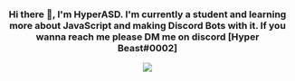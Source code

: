 <div align=center>
<h3> Hi there 👋, I'm <b>HyperASD</b>. I'm currently a student and learning more about JavaScript and making Discord Bots with it. If you wanna reach me please DM me on discord [Hyper Beast#0002] </h3>
<img class="center" src="https://readme-github-stats.now.sh/api?username=HyperASD&theme=blue-green&show&icons=true">
</center>
</div>


